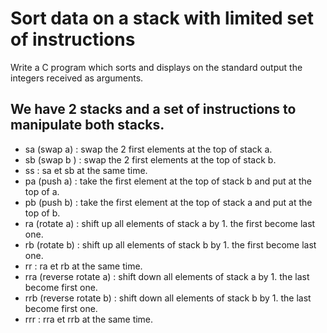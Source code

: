 # Sort data on a stack with limited set of instructions
 Write a C program which sorts and displays on the standard output the integers received as arguments.

## We have 2 stacks and a set of instructions to manipulate both stacks.
  - sa (swap a) : swap the 2 first elements at the top of stack a.
  - sb (swap b ) : swap the 2 first elements at the top of stack b.
  - ss : sa et sb at the same time.
  - pa (push a) :  take the  first element at the top of stack b and put at the top of a.
  - pb (push b) :  take the  first element at the top of stack a and put at the top of b.
  - ra (rotate a) : shift up all elements of stack a by 1. the first become last one.
  - rb (rotate b) : shift up all elements of stack b by 1. the first become last one.
  - rr : ra et rb at the same time.
  - rra (reverse rotate a) : shift down all elements of stack a by 1. the last become first one.
  - rrb (reverse rotate b) : shift down all elements of stack b by 1. the last become first one.
  - rrr : rra et rrb at the same time.
